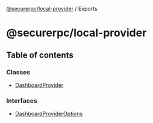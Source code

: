 [@securerpc/local-provider](README.md) / Exports

# @securerpc/local-provider

## Table of contents

### Classes

- [DashboardProvider](classes/DashboardProvider.md)

### Interfaces

- [DashboardProviderOptions](interfaces/DashboardProviderOptions.md)
